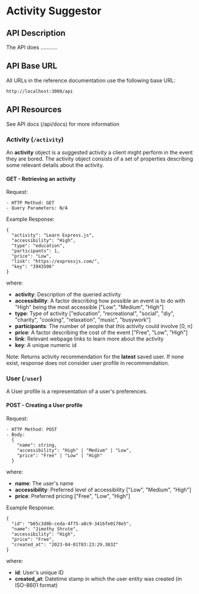 # Activity Suggestor

## API Description

The API does ...........

## API Base URL

All URLs in the reference documentation use the following base URL:

`http://localhost:3000/api`

## API Resources

See API docs (/api/docs) for more information

### Activity (`/activity`)

An **activity** object is a suggested activity a client might perform in the event they are bored. The activity object consists of a set of properties describing some relevant details about the activity.

#### GET - Retrieving an activity

Request:

    - HTTP Method: GET
    - Query Parameters: N/A

Example Response:

    {
      "activity": "Learn Express.js",
      "accessibility": "High",
      "type": "education",
      "participants": 1,
      "price": "Low",
      "link": "https://expressjs.com/",
      "key": "3943506"
    }

where:

- **activity**: Description of the queried activity
- **accessibility**: A factor describing how possible an event is to do with "High" being the most accessible ["Low", "Medium", "High"]
- **type**: Type of activity ["education", "recreational", "social", "diy", "charity", "cooking", "relaxation", "music", "busywork"]
- **participants**: The number of people that this activity could involve [0, n]
- **price**: A factor describing the cost of the event ["Free", "Low", "High"]
- **link**: Relevant webpage links to learn more about the activity
- **key**: A unique numeric id

Note: Returns activity recommendation for the **latest** saved user. If none exist, response does not consider user profile in recommendation.

### User (`/user`)

A User profile is a representation of a user's preferences.

#### POST - Creating a User profile

Request:

    - HTTP Method: POST
    - Body:
      {
        "name": string,
        "accessibility": "High" | "Medium" | "Low",
        "price": "Free" | "Low" | "High"
      }

where:

- **name**: The user's name
- **accessibility**: Preferred level of accessibility ["Low", "Medium", "High"]
- **price**: Preferred pricing ["Free", "Low", "High"]

Example Response:

    {
      "id": "b65c3d0b-ceda-4f75-a8c9-3416fe0178e5",
      "name": "Jimothy Shrute",
      "accessibility": "High",
      "price": "Free",
      "created_at": "2023-04-01T03:23:29.383Z"
    }

where:

- **id**: User's unique ID
- **created_at**: Datetime stamp in which the user entity was created (in ISO-8601 format)
